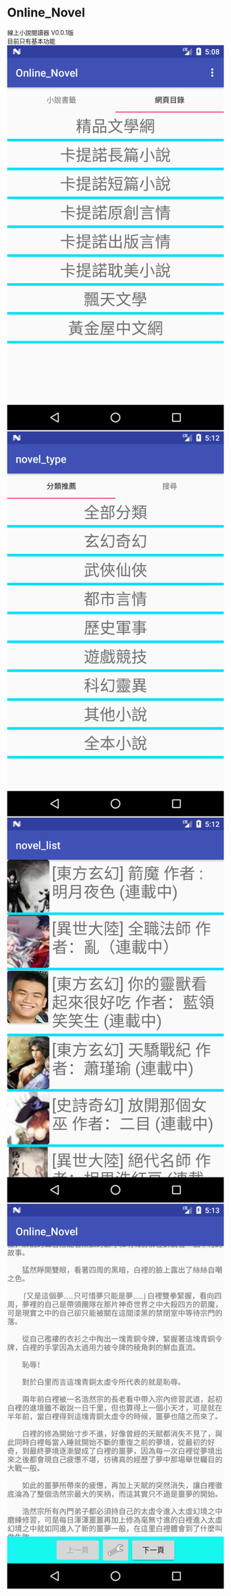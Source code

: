 # Online_Novel
線上小說閱讀器 V0.0.1版  
目前只有基本功能
![image](https://github.com/zxc0918727460/Online_Novel/blob/master/Screenshot_1558112922.png)  
![image](https://github.com/zxc0918727460/Online_Novel/blob/master/Screenshot_1558113175.png)  
![image](https://github.com/zxc0918727460/Online_Novel/blob/master/Screenshot_1558113178.png)  
![image](https://github.com/zxc0918727460/Online_Novel/blob/master/Screenshot_1558113188.png)
